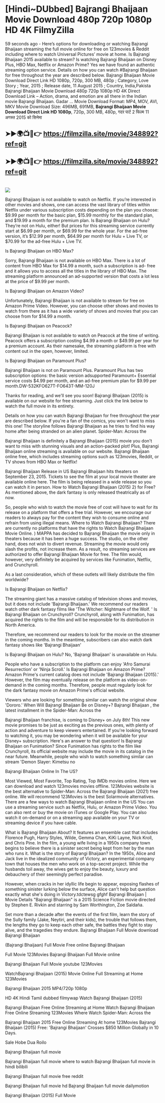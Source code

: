 # [Hindi~DUbbed] Bajrangi Bhaijaan Movie Download 480p 720p 1080p HD 4K FilmyZilla


59 seconds ago - Here’s options for downloading or watching Bajrangi Bhaijaan streaming the full movie online for free on 123movies & Reddit including where to watch Universal Pictures’ movie at home. Is Bajrangi Bhaijaan 2015 available to stream? Is watching Bajrangi Bhaijaan on Disney Plus, HBO Max, Netflix or Amazon Prime? Yes we have found an authentic streaming option service. Details on how you can watch #Bajrangi Bhaijaan for free throughout the year are described below. Bajrangi Bhaijaan Movie Download Direct Link HD 1080p, 720p, 300 MB, 480p ; Category, Love Story ; Year, 2015 ; Release date, 11 August 2015 ; Country, India,Pakista Bajrangi Bhaijaan Movie Download 480p 720p 1080p HD 4K Direct Download Link – Action, drama, and emotion are all there in the Indian movie Bajrangi Bhaijaan. Gadar ...
Movie Download Format: MP4, MOV, AVI, MKV
Movie Download Size: 496MB, 691MB, **Bajrangi Bhaijaan Movie Download Direct Link HD 1080p**, 720p, 300 MB, 480p, गदर पार्ट 2 फिल्म 11 अगस्त 2015 को सिनेमा

## ➤►🌍📺📱👉   https://filmzilla.site/movie/348892?ref=git

## ➤►🌍📺📱👉   https://filmzilla.site/movie/348892?ref=git

#

<img src="https://image.tmdb.org/t/p/w780//n9QCm8uagvmXH476u5qFQsW8HkU.jpg" />

Bajrangi Bhaijaan is not available to watch on Netflix. If you’re interested in other movies and shows, one can access the vast library of titles within Netflix under various subscription costs depending on the plan you choose: $9.99 per month for the basic plan, $15.99 monthly for the standard plan, and $19.99 a month for the premium plan. Is Bajrangi Bhaijaan on Hulu? They’re not on Hulu, either! But prices for this streaming service currently start at $6.99 per month, or $69.99 for the whole year. For the ad-free version, it’s $12.99 per month, $64.99 per month for Hulu + Live TV, or $70.99 for the ad-free Hulu + Live TV.

Is Bajrangi Bhaijaan on HBO Max?

Sorry, Bajrangi Bhaijaan is not available on HBO Max. There is a lot of content from HBO Max for $14.99 a month, such a subscription is ad- free and it allows you to access all the titles in the library of HBO Max. The streaming platform announced an ad-supported version that costs a lot less at the price of $9.99 per month.

Is Bajrangi Bhaijaan on Amazon Video?

Unfortunately, Bajrangi Bhaijaan is not available to stream for free on Amazon Prime Video. However, you can choose other shows and movies to watch from there as it has a wide variety of shows and movies that you can choose from for $14.99 a month.

Is Bajrangi Bhaijaan on Peacock?

Bajrangi Bhaijaan is not available to watch on Peacock at the time of writing. Peacock offers a subscription costing $4.99 a month or $49.99 per year for a premium account. As their namesake, the streaming platform is free with content out in the open, however, limited.

Is Bajrangi Bhaijaan on Paramount Plus?

Bajrangi Bhaijaan is not on Paramount Plus. Paramount Plus has two subscription options: the basic version adsupported Paramount+ Essential service costs $4.99 per month, and an ad-free premium plan for $9.99 per month.DW-532KFO627T-FO643T-MM-120J

Thanks for reading, and we'll see you soon! Bajrangi Bhaijaan (2015) is available on our website for free streaming. Just click the link below to watch the full movie in its entirety.

Details on how you can watch Bajrangi Bhaijaan for free throughout the year are described below. If you're a fan of the comics, you won't want to miss this one! The storyline follows Bajrangi Bhaijaan as he tries to find his way home after being stranded on an alien planet. Spider-Man: Across the

Bajrangi Bhaijaan is definitely a Bajrangi Bhaijaan (2015) movie you don't want to miss with stunning visuals and an action-packed plot! Plus, Bajrangi Bhaijaan online streaming is available on our website. Bajrangi Bhaijaan online free, which includes streaming options such as 123movies, Reddit, or TV shows from HBO Max or Netflix!

Bajrangi Bhaijaan Release in US Bajrangi Bhaijaan hits theaters on September 23, 2015. Tickets to see the film at your local movie theater are available online here. The film is being released in a wide release so you can watch it in person. How to Watch Bajrangi Bhaijaan (2015) 2) for Free? As mentioned above, the dark fantasy is only released theatrically as of now.

So, people who wish to watch the movie free of cost will have to wait for its release on a platform that offers a free trial. However, we encourage our readers to always pay for the content they wish to consume online and refrain from using illegal means. Where to Watch Bajrangi Bhaijaan? There are currently no platforms that have the rights to Watch Bajrangi Bhaijaan Movie Online. ) MAPPA has decided to Bajrangi Bhaijaan the movie only in theaters because it has been a huge success. The studio, on the other hand, does not wish to divert revenue. Streaming the movie would only slash the profits, not increase them. As a result, no streaming services are authorized to offer Bajrangi Bhaijaan Movie for free. The film would, however, very definitely be acquired by services like Funimation, Netflix, and Crunchyroll.

As a last consideration, which of these outlets will likely distribute the film worldwide?

Is Bajrangi Bhaijaan on Netflix?

The streaming giant has a massive catalog of television shows and movies, but it does not include 'Bajrangi Bhaijaan.' We recommend our readers watch other dark fantasy films like 'The Witcher: Nightmare of the Wolf. ' Is Bajrangi Bhaijaan on Crunchyroll? Crunchyroll, along with Funimation, has acquired the rights to the film and will be responsible for its distribution in North America.

Therefore, we recommend our readers to look for the movie on the streamer in the coming months. In the meantime, subscribers can also watch dark fantasy shows like 'Bajrangi Bhaijaan'

Is Bajrangi Bhaijaan on Hulu? No, 'Bajrangi Bhaijaan' is unavailable on Hulu.

People who have a subscription to the platform can enjoy 'Afro Samurai Resurrection' or 'Ninja Scroll.' Is Bajrangi Bhaijaan on Amazon Prime? Amazon Prime's current catalog does not include 'Bajrangi Bhaijaan (2015).' However, the film may eventually release on the platform as video-on-demand in the coming months. Therefore, people must regularly look for the dark fantasy movie on Amazon Prime's official website.

Viewers who are looking for something similar can watch the original show 'Dororo.' When Will Bajrangi Bhaijaan Be on Disney+? Bajrangi Bhaijaan , the latest installment in the Spider-Man: Across the

Bajrangi Bhaijaan franchise, is coming to Disney+ on July 8th! This new movie promises to be just as exciting as the previous ones, with plenty of action and adventure to keep viewers entertained. If you're looking forward to watching it, you may be wondering when it will be available for your Disney+ subscription. Here's an answer to that question! Is Bajrangi Bhaijaan on Funimation? Since Funimation has rights to the film like Crunchyroll, its official website may include the movie in its catalog in the near future. Meanwhile, people who wish to watch something similar can stream 'Demon Slayer: Kimetsu no

Bajrangi Bhaijaan Online In The US?

Most Viewed, Most Favorite, Top Rating, Top IMDb movies online. Here we can download and watch 123movies movies offline. 123Movies website is the best alternative to Spider-Man: Across the Bajrangi Bhaijaan (2021) free online. We will recommend 123Movies is the best Solarmovie alternatives. There are a few ways to watch Bajrangi Bhaijaan online in the US You can use a streaming service such as Netflix, Hulu, or Amazon Prime Video. You can also rent or buy the movie on iTunes or Google Play. You can also watch it on-demand or on a streaming app available on your TV or streaming device if you have cable.

What is Bajrangi Bhaijaan About? It features an ensemble cast that includes Florence Pugh, Harry Styles, Wilde, Gemma Chan, KiKi Layne, Nick Kroll, and Chris Pine. In the film, a young wife living in a 1950s company town begins to believe there is a sinister secret being kept from her by the man who runs it. What is the story of Bajrangi Bhaijaan? In the 1950s, Alice and Jack live in the idealized community of Victory, an experimental company town that houses the men who work on a top-secret project. While the husbands toil away, the wives get to enjoy the beauty, luxury and debauchery of their seemingly perfect paradise.

However, when cracks in her idyllic life begin to appear, exposing flashes of something sinister lurking below the surface, Alice can't help but question exactly what she's doing in Victory.tdctewsg gfghf Bajrangi Bhaijaan | Movie Details "Bajrangi Bhaijaan" is a 2015 Science Fiction movie directed by Stephen E. Rivkin and starring by Sam Worthington, Zoe Saldaña.

Set more than a decade after the events of the first film, learn the story of the Sully family (Jake, Neytiri, and their kids), the trouble that follows them, the lengths they go to keep each other safe, the battles they fight to stay alive, and the tragedies they endure. Bajrangi Bhaijaan Full Movie download Bajrangi Bhaijaan

(Bajrangi Bhaijaan) Full Movie Free online Bajrangi Bhaijaan

Full Movie 123Movies Bajrangi Bhaijaan Full Movie online

Bajrangi Bhaijaan Full Movie youtube 123Movies

WatchBajrangi Bhaijaan (2015) Movie Online Full Streaming at Home 123Movies

Bajrangi Bhaijaan 2015 MP4/720p 1080p

HD 4K Hindi Tamil dubbed filmywap Watch Bajrangi Bhaijaan (2015)

Bajrangi Bhaijaan Free Online Streaming at Home Watch Bajrangi Bhaijaan Free Online Streaming 123Movies Where Watch Spider-Man: Across the

Bajrangi Bhaijaan 2015 Free Online Streaming At home 123Movies Bajrangi Bhaijaan (2015) Free: 'Bajrangi Bhaijaan' Crosses $850 Million Globally in 10 Days.

Sale Hobe Dua Roilo

Bajrangi Bhaijaan full movie

Bajrangi Bhaijaan full movie where to watch Bajrangi Bhaijaan full movie in hindi bilibili

Bajrangi Bhaijaan full movie free reddit

Bajrangi Bhaijaan full movie hd Bajrangi Bhaijaan full movie dailymotion

Bajrangi Bhaijaan (2015) Full Movie